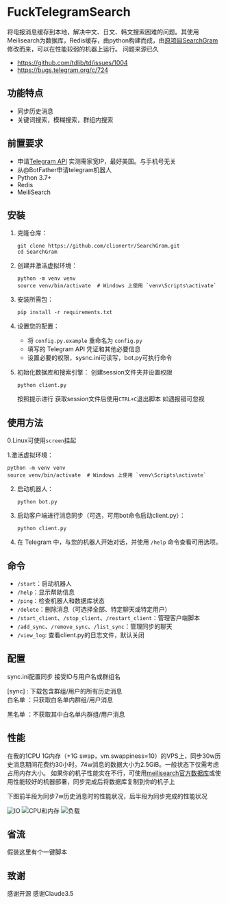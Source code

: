 
# FuckTelegramSearch

将电报消息缓存到本地，解决中文、日文、韩文搜索困难的问题。其使用Meilisearch为数据库，Redis缓存，由python构建而成，由[原项目SearchGram](https://github.com/tgbot-collection/SearchGram)修改而来，可以在性能较弱的机器上运行。
问题来源已久

* https://github.com/tdlib/td/issues/1004
* https://bugs.telegram.org/c/724


## 功能特点

- 同步历史消息
- 关键词搜索，模糊搜索，群组内搜索


## 前置要求

- 申请[Telegram API](https://my.telegram.org) 
	实测需家宽IP，最好美国。与手机号无关
- 从@BotFather申请telegram机器人
- Python 3.7+
- Redis
- MeiliSearch

## 安装

1. 克隆仓库：
   ```
   git clone https://github.com/clionertr/SearchGram.git
   cd SearchGram
   ```

2. 创建并激活虚拟环境：
   ```
   python -m venv venv
   source venv/bin/activate  # Windows 上使用 `venv\Scripts\activate`
   ```

3. 安装所需包：
   ```
   pip install -r requirements.txt
   ```

4. 设置您的配置：
   - 将 `config.py.example` 重命名为 `config.py`
   - 填写的 Telegram API 凭证和其他必要信息
   - 设置必要的权限，sysnc.ini可读写，bot.py可执行命令
5. 初始化数据库和搜索引擎：
   创建session文件夹并设置权限
   ```
   python client.py
   ```
   按照提示进行 
   获取session文件后使用`CTRL+C`退出脚本 
   如遇报错可忽视


## 使用方法
0.Linux可使用`screen`挂起

1.激活虚拟环境：
   ```
   python -m venv venv
   source venv/bin/activate  # Windows 上使用 `venv\Scripts\activate`
   ```

2. 启动机器人：
   ```
   python bot.py
   ```

3. 启动客户端进行消息同步（可选，可用bot命令启动client.py）：
   ```
   python client.py
   ```

4. 在 Telegram 中，与您的机器人开始对话，并使用 `/help` 命令查看可用选项。

## 命令

- `/start`：启动机器人
- `/help`：显示帮助信息
- `/ping`：检查机器人和数据库状态
- `/delete`：删除消息（可选择全部、特定聊天或特定用户）
- `/start_client`、`/stop_client`、`/restart_client`：管理客户端脚本
- `/add_sync`、`/remove_sync`、`/list_sync`：管理同步的聊天
- `/view_log`: 查看client.py的日志文件，默认关闭


## 配置

sync.ini配置同步 
接受ID与用户名或群组名 

[sync] :   下载包含群组/用户的所有历史消息 	 
白名单 ：只获取白名单内群组/用户消息 

黑名单 ：不获取其中白名单内群组/用户消息 


## 性能
在我的1CPU 1G内存（+1G swap，vm.swappiness=10）的VPS上，同步30w历史消息期间花费约30小时。74w消息的数据大小为2.5GiB。一般状态下仅需考虑占用内存大小。 
如果你的机子性能实在不行，可使用[meilisearch官方数据库](https://cloud.meilisearch.com/)或使用性能较好的机器部署，同步完成后将数据库复制到你的机子上 

下图前半段为同步7w历史消息时的性能状况，后半段为同步完成的性能状况

![IO](https://github.com/clionertr/SearchGram/blob/master/resources/Snipaste_2024-08-02_13-16-15.png) 
![CPU和内存](https://github.com/clionertr/SearchGram/blob/master/resources/Snipaste_2024-08-02_13-16-03.png) 
![负载](https://github.com/clionertr/SearchGram/blob/master/resources/Snipaste_2024-08-02_13-15-49.png)


## 省流
假装这里有个一键脚本

## 致谢
感谢开源
感谢Claude3.5
